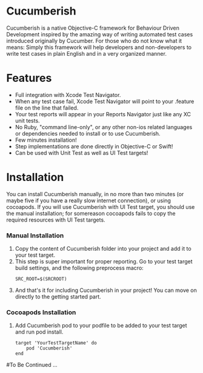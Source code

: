 # Cucumberish
Cucumberish is a native Objective-C framework for Behaviour Driven Development inspired by the amazing way of writing automated test cases introduced originally by Cucumber.
For those who do not know what it means: Simply this framework will help developers and non-developers to write test cases in plain English and in a very organized manner.
# Features
* Full integration with Xcode Test Navigator.
* When any test case fail, Xcode Test Navigator will point to your .feature file on the line that failed.
* Your test reports will appear in your Reports Navigator just like any XC unit tests.
* No Ruby, "command line-only", or any other non-ios related languages or dependencies needed to install or to use Cucumberish.
* Few minutes installation!
* Step implementations are done directly in Objective-C or Swift!
* Can be used with Unit Test as well as UI Test targets!

# Installation
You can install Cucumberish manually, in no more than two minutes (or maybe five if you have a really slow internet connection), or using cocoapods.
If you will use Cucumberish with UI Test target, you should use the manual installation; for somereason cocoapods fails to copy the required resources with UI Test targets.

### Manual Installation
1. Copy the content of Cucumberish folder into your project and add it to your test target.
2. This step is super important for proper reporting. Go to your test target build settings, and the following preprocess macro:
    ```
    SRC_ROOT=$(SRCROOT)
    ```
3. And that's it for including Cucumberish in your project! You can move on directly to the getting started part.

### Cocoapods Installation
1. Add Cucumberish pod to your podfile to be added to your test target and run pod install.
    ```
    target 'YourTestTargetName' do
        pod 'Cucumberish'
    end
    ```
#To Be Continued ...
